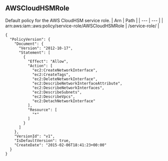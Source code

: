 
## AWSCloudHSMRole
Default policy for the AWS CloudHSM service role.
| Arn | Path |
| --- | --- |
| arn:aws:iam::aws:policy/service-role/AWSCloudHSMRole | /service-role/ |
```
{
  "PolicyVersion": {
    "Document": {
      "Version": "2012-10-17",
      "Statement": [
        {
          "Effect": "Allow",
          "Action": [
            "ec2:CreateNetworkInterface",
            "ec2:CreateTags",
            "ec2:DeleteNetworkInterface",
            "ec2:DescribeNetworkInterfaceAttribute",
            "ec2:DescribeNetworkInterfaces",
            "ec2:DescribeSubnets",
            "ec2:DescribeVpcs",
            "ec2:DetachNetworkInterface"
          ],
          "Resource": [
            "*"
          ]
        }
      ]
    },
    "VersionId": "v1",
    "IsDefaultVersion": true,
    "CreateDate": "2015-02-06T18:41:23+00:00"
  }
}
```

